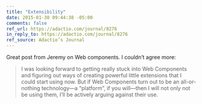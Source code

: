 ```yaml
---
title: "Extensibility"
date: 2015-01-30 09:44:38 -05:00
comments: false
ref_url: https://adactio.com/journal/8276
in_reply_to: https://adactio.com/journal/8276
ref_source: Adactio’s Journal
---
```


Great post from Jeremy on Web components. I couldn’t agree more:

> I was looking forward to getting really stuck into Web Components and figuring out ways of creating powerful little extensions that I could start using now. But if Web Components turn out to be an all-or-nothing technology—a “platform”, if you will—then I will not only not be using them, I’ll be actively arguing against their use.